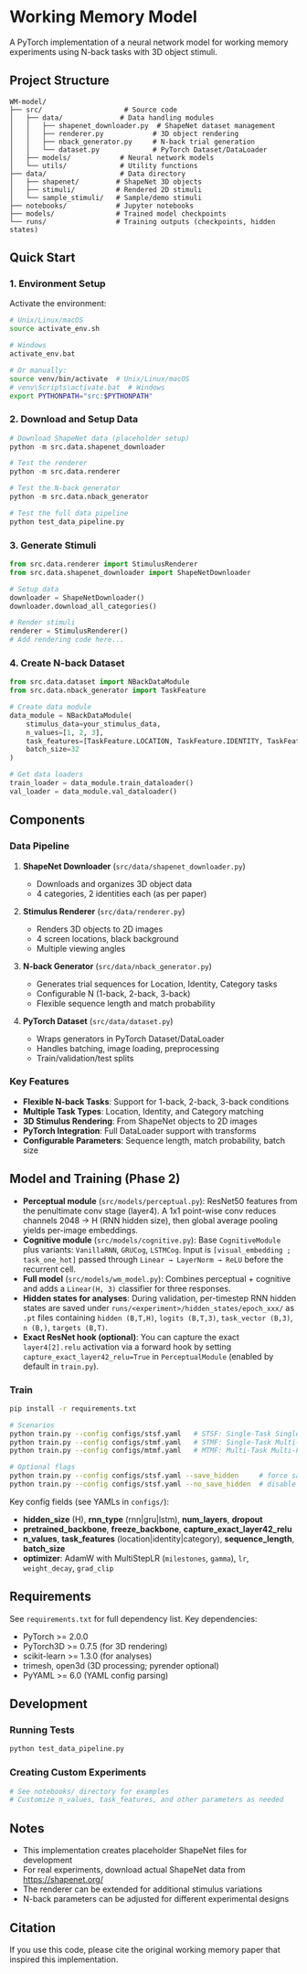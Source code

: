 # Working Memory Model

A PyTorch implementation of a neural network model for working memory experiments using N-back tasks with 3D object stimuli.

## Project Structure

```tree
WM-model/
├── src/                    # Source code
│   ├── data/              # Data handling modules
│   │   ├── shapenet_downloader.py  # ShapeNet dataset management
│   │   ├── renderer.py            # 3D object rendering
│   │   ├── nback_generator.py     # N-back trial generation
│   │   └── dataset.py             # PyTorch Dataset/DataLoader
│   ├── models/            # Neural network models
│   └── utils/             # Utility functions
├── data/                  # Data directory
│   ├── shapenet/         # ShapeNet 3D objects
│   ├── stimuli/          # Rendered 2D stimuli
│   └── sample_stimuli/   # Sample/demo stimuli
├── notebooks/            # Jupyter notebooks
├── models/               # Trained model checkpoints
└── runs/                 # Training outputs (checkpoints, hidden states)

```

## Quick Start

### 1. Environment Setup

Activate the environment:

```bash
# Unix/Linux/macOS
source activate_env.sh

# Windows
activate_env.bat

# Or manually:
source venv/bin/activate  # Unix/Linux/macOS
# venv\Scripts\activate.bat  # Windows
export PYTHONPATH="src:$PYTHONPATH"
```

### 2. Download and Setup Data

```python
# Download ShapeNet data (placeholder setup)
python -m src.data.shapenet_downloader

# Test the renderer
python -m src.data.renderer

# Test the N-back generator
python -m src.data.nback_generator

# Test the full data pipeline
python test_data_pipeline.py
```

### 3. Generate Stimuli

```python
from src.data.renderer import StimulusRenderer
from src.data.shapenet_downloader import ShapeNetDownloader

# Setup data
downloader = ShapeNetDownloader()
downloader.download_all_categories()

# Render stimuli
renderer = StimulusRenderer()
# Add rendering code here...
```

### 4. Create N-back Dataset

```python
from src.data.dataset import NBackDataModule
from src.data.nback_generator import TaskFeature

# Create data module
data_module = NBackDataModule(
    stimulus_data=your_stimulus_data,
    n_values=[1, 2, 3],
    task_features=[TaskFeature.LOCATION, TaskFeature.IDENTITY, TaskFeature.CATEGORY],
    batch_size=32
)

# Get data loaders
train_loader = data_module.train_dataloader()
val_loader = data_module.val_dataloader()
```

## Components

### Data Pipeline

1. **ShapeNet Downloader** (`src/data/shapenet_downloader.py`)
   - Downloads and organizes 3D object data
   - 4 categories, 2 identities each (as per paper)

2. **Stimulus Renderer** (`src/data/renderer.py`)
   - Renders 3D objects to 2D images
   - 4 screen locations, black background
   - Multiple viewing angles

3. **N-back Generator** (`src/data/nback_generator.py`)
   - Generates trial sequences for Location, Identity, Category tasks
   - Configurable N (1-back, 2-back, 3-back)
   - Flexible sequence length and match probability

4. **PyTorch Dataset** (`src/data/dataset.py`)
   - Wraps generators in PyTorch Dataset/DataLoader
   - Handles batching, image loading, preprocessing
   - Train/validation/test splits

### Key Features

- **Flexible N-back Tasks**: Support for 1-back, 2-back, 3-back conditions
- **Multiple Task Types**: Location, Identity, and Category matching
- **3D Stimulus Rendering**: From ShapeNet objects to 2D images
- **PyTorch Integration**: Full DataLoader support with transforms
- **Configurable Parameters**: Sequence length, match probability, batch size

## Model and Training (Phase 2)

- **Perceptual module** (`src/models/perceptual.py`): ResNet50 features from the penultimate conv stage (layer4). A 1x1 point-wise conv reduces channels 2048 → H (RNN hidden size), then global average pooling yields per-image embeddings.
- **Cognitive module** (`src/models/cognitive.py`): Base `CognitiveModule` plus variants: `VanillaRNN`, `GRUCog`, `LSTMCog`. Input is `[visual_embedding ; task_one_hot]` passed through `Linear → LayerNorm → ReLU` before the recurrent cell.
- **Full model** (`src/models/wm_model.py`): Combines perceptual + cognitive and adds a `Linear(H, 3)` classifier for three responses.
- **Hidden states for analyses**: During validation, per-timestep RNN hidden states are saved under `runs/<experiment>/hidden_states/epoch_xxx/` as `.pt` files containing `hidden (B,T,H)`, `logits (B,T,3)`, `task_vector (B,3)`, `n (B,)`, `targets (B,T)`.
- **Exact ResNet hook (optional)**: You can capture the exact `layer4[2].relu` activation via a forward hook by setting `capture_exact_layer42_relu=True` in `PerceptualModule` (enabled by default in `train.py`).

### Train

```bash
pip install -r requirements.txt

# Scenarios
python train.py --config configs/stsf.yaml   # STSF: Single-Task Single-Feature
python train.py --config configs/stmf.yaml   # STMF: Single-Task Multi-Feature
python train.py --config configs/mtmf.yaml   # MTMF: Multi-Task Multi-Feature

# Optional flags
python train.py --config configs/stsf.yaml --save_hidden     # force save hidden states
python train.py --config configs/stsf.yaml --no_save_hidden  # disable saving hidden states
```

Key config fields (see YAMLs in `configs/`):

- **hidden_size** (H), **rnn_type** (rnn|gru|lstm), **num_layers**, **dropout**
- **pretrained_backbone**, **freeze_backbone**, **capture_exact_layer42_relu**
- **n_values**, **task_features** (location|identity|category), **sequence_length**, **batch_size**
- **optimizer**: AdamW with MultiStepLR (`milestones`, `gamma`), `lr`, `weight_decay`, `grad_clip`

## Requirements

See `requirements.txt` for full dependency list. Key dependencies:

- PyTorch >= 2.0.0
- PyTorch3D >= 0.7.5 (for 3D rendering)
- scikit-learn >= 1.3.0 (for analyses)
- trimesh, open3d (3D processing; pyrender optional)
- PyYAML >= 6.0 (YAML config parsing)

## Development

### Running Tests

```bash
python test_data_pipeline.py
```

### Creating Custom Experiments

```python
# See notebooks/ directory for examples
# Customize n_values, task_features, and other parameters as needed
```

## Notes

- This implementation creates placeholder ShapeNet files for development
- For real experiments, download actual ShapeNet data from <https://shapenet.org/>
- The renderer can be extended for additional stimulus variations
- N-back parameters can be adjusted for different experimental designs

## Citation

If you use this code, please cite the original working memory paper that inspired this implementation.
